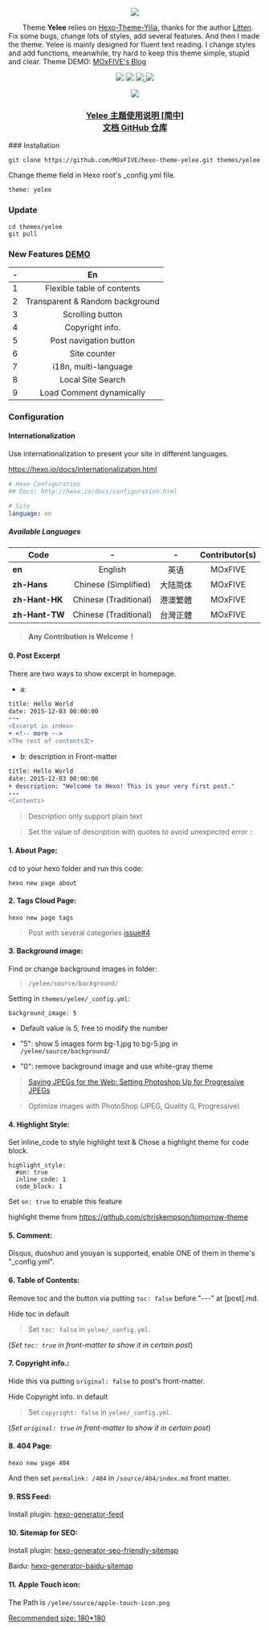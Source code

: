 <p align="center">
    <a href="https://github.com/MOxFIVE/hexo-theme-yelee" target="_blank">
        <img src="http://moxfive.github.io/resources/yelee-mockup.jpg">
    </a>
</p>

&emsp;&emsp;Theme **Yelee** relies on [Hexo-Theme-Yilia][1], thanks for the author [Litten][2]. Fix some bugs, change lots of styles, add several features. And then I made the theme. Yelee is mainly designed for fluent text reading. I change styles and add functions, meanwhile, try hard to keep this theme simple, stupid and clear. Theme DEMO: [MOxFIVE's Blog][3]

[1]: https://github.com/litten/hexo-theme-yilia
[2]: https://github.com/litten
[3]: http://moxfive.xyz

<p align="center">
    <img src="https://img.shields.io/badge/Hexo-v3.1%2B-blue.svg">
    <img src="https://img.shields.io/badge/IE-8%2B-red.svg">
    <a href="https://github.com/MOxFIVE/hexo-theme-yelee/releases" target="_blank">
        <img src="https://img.shields.io/github/release/MOxFIVE/hexo-theme-yelee.svg?maxAge=2592000">
    </a>
    <a href="http://moxfive.xyz" target="_blank">
        <img src="https://img.shields.io/badge/DEMO-MOxFIVE's%20Blog-brightgreen.svg">
    </a>
</p>

<p align="center">
    <a href="http://moxfive.xyz" target="_blank">
        <img src="http://moxfive.github.io/resources/yelee-qrcode.png">
    </a>
</p>

<h3 align="center">
    <a href="http://MOxFIVE.coding.me/yelee" target="_blank">
        Yelee 主题使用说明 [简中]
    </a>
    <br>
    <a href="https://github.com/MOxFIVE/yelee" target="_blank">
        文档 GitHub 仓库
    </a>
</h3>
### Installation

```
git clone https://github.com/MOxFIVE/hexo-theme-yelee.git themes/yelee
```

Change theme field in Hexo root's _config.yml file. 

```
theme: yelee
```

### Update

```
cd themes/yelee
git pull
```

### New Features [DEMO](http://moxfive.xyz/yelee/new-features.html)
| - |                En               |
|:-:|:-------------------------------:|
| 1 |  Flexible table of contents      |
| 2 |  Transparent & Random background |
| 3 |  Scrolling button                |
| 4 |  Copyright info.                 |
| 5 |  Post navigation button          |
| 6 |  Site counter                    |
| 7 |  i18n, multi-language          |
| 8 |  Local Site Search           |
| 9 |  Load Comment dynamically    |

### Configuration

#### Internationalization
Use internationalization to present your site in different languages.

https://hexo.io/docs/internationalization.html

```yaml
# Hexo Configuration
## Docs: http://hexo.io/docs/configuration.html

# Site
language: en
```

##### Available Languages

| Code           | -                     | -        | Contributor(s) |
|----------------|:-----------------------:|:----------:|:--------------:|
| **en**         | English               | 英语     |     MOxFIVE    |
| **zh-Hans**    | Chinese (Simplified)  | 大陆简体 |     MOxFIVE    |
| **zh-Hant-HK** | Chinese (Traditional) | 港澳繁體 |     MOxFIVE    |
| **zh-Hant-TW** | Chinese (Traditional) | 台灣正體 |     MOxFIVE    |

> **Any Contribution is Welcome！**

#### 0. Post Excerpt
There are two ways to show excerpt in homepage. 

- a: <!-- more -->

``` diff
title: Hello World
date: 2015-12-03 00:00:00
---
<Excerpt in index> 
+ <!-- more -->
<The rest of contents文>
```
- b: description in Front-matter

``` diff
title: Hello World
date: 2015-12-03 00:00:00
+ description: "Welcome to Hexo! This is your very first post."
---
<Contents>
```

> Description only support plain text

> Set the value of description with quotes to avoid unexpected error `:`



#### 1. About Page:
cd to your hexo folder and run this code:


```
hexo new page about
```

#### 2. Tags Cloud Page:

```
hexo new page tags
```

> Post with several categories [issue#4](https://github.com/MOxFIVE/hexo-theme-yelee/issues/4) 

#### 3. Background image:

Find or change background images in folder: 

> `/yelee/source/background/`

Setting in `themes/yelee/_config.yml`:

`
background_image: 5
`

- Default value is 5, free to modify the number

- "5": show 5 images form bg-1.jpg to bg-5.jpg in `/yelee/source/background/`

- "0": remove background image and use white-gray theme

> [Saving JPEGs for the Web: Setting Photoshop Up for Progressive JPEGs](http://peteschuster.com/2013/01/saving-jpegs-for-the-web-setting-photoshop-up-for-progressive-jpegs/)

> Optimize images with PhotoShop (JPEG, Quality 0, Progressive)

#### 4. Highlight Style:
Set inline_code to style highlight text & Chose a highlight theme for code block.

```
highlight_style:
  #on: true
  inline_code: 1
  code_block: 1
```

Set `on: true` to enable this feature

highlight theme from https://github.com/chriskempson/tomorrow-theme

#### 5. Comment:
Disqus, duoshuo and youyan is supported, enable ONE of them in theme's "_config.yml".


#### 6. Table of Contents:

Remove toc and the button via putting `toc: false` before "---" at [post].md.

Hide toc in default

> Set `toc: false` in `yelee/_config.yml`. 

(*Set `toc: true` in front-matter to show it in certain post*)


#### 7. Copyright info.:

Hide this via putting `original: false` to post's front-matter.

Hide Copyright info. in default

> Set `copyright: false` in `yelee/_config.yml`. 

(*Set `original: true` in front-matter to show it in certain post*)

#### 8. 404 Page:

```
hexo new page 404
```
And then set `permalink: /404` in `/source/404/index.md` front matter.

#### 9. RSS Feed:

Install plugin: [hexo-generator-feed](https://github.com/hexojs/hexo-generator-feed)

#### 10. Sitemap for SEO:

Install plugin: [hexo-generator-seo-friendly-sitemap](https://github.com/ludoviclefevre/hexo-generator-seo-friendly-sitemap)

Baidu: [hexo-generator-baidu-sitemap](https://github.com/coneycode/hexo-generator-baidu-sitemap)

#### 11. Apple Touch icon:

The Path is `/yelee/source/apple-touch-icon.png`

[Recommended size: 180*180](https://realfavicongenerator.net/blog/apple-touch-icon-the-good-the-bad-the-ugly/)
